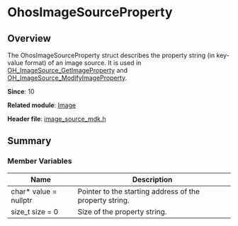 # OhosImageSourceProperty

## Overview

The OhosImageSourceProperty struct describes the property string (in key-value format) of an image source. It is used in [OH_ImageSource_GetImageProperty](capi-image-source-mdk-h.md#oh_imagesource_getimageproperty) and [OH_ImageSource_ModifyImageProperty](capi-image-source-mdk-h.md#oh_imagesource_modifyimageproperty).

**Since**: 10

**Related module**: [Image](capi-image.md)

**Header file**: [image_source_mdk.h](capi-image-source-mdk-h.md)

## Summary

### Member Variables

| Name| Description|
| -- | -- |
| char* value = nullptr | Pointer to the starting address of the property string.|
| size_t size = 0 | Size of the property string.|

